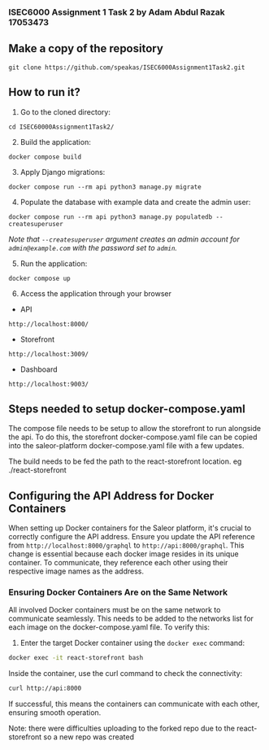 ### ISEC6000 Assignment 1 Task 2 by Adam Abdul Razak 17053473

## Make a copy of the repository
```
git clone https://github.com/speakas/ISEC6000Assignment1Task2.git
```

## How to run it?

1. Go to the cloned directory:
```shell
cd ISEC60000Assignment1Task2/
```
2. Build the application:
```shell
docker compose build
```
3. Apply Django migrations:
```shell
docker compose run --rm api python3 manage.py migrate
```
4. Populate the database with example data and create the admin user:
```shell
docker compose run --rm api python3 manage.py populatedb --createsuperuser
```
*Note that `--createsuperuser` argument creates an admin account for `admin@example.com` with the password set to `admin`.*

5. Run the application:
```shell
docker compose up
```
6. Access the application through your browser

- API
```shell
http://localhost:8000/
```
- Storefront
```shell
http://localhost:3009/
```
- Dashboard
```shell
http://localhost:9003/
```


## Steps needed to setup docker-compose.yaml
The compose file needs to be setup to allow the storefront to run alongside the api. To do this, the storefront docker-compose.yaml file can be copied into the saleor-platform docker-compose.yaml file with a few updates.

The build needs to be fed the path to the react-storefront location. eg ./react-storefront

## Configuring the API Address for Docker Containers

When setting up Docker containers for the Saleor platform, it's crucial to correctly configure the API address. Ensure you update the API reference from `http://localhost:8000/graphql` to `http://api:8000/graphql`. This change is essential because each docker image resides in its unique container. To communicate, they reference each other using their respective image names as the address.

### Ensuring Docker Containers Are on the Same Network

All involved Docker containers must be on the same network to communicate seamlessly. This needs to be added to the networks list for each image on the docker-compose.yaml file. To verify this:

1. Enter the target Docker container using the `docker exec` command:
```bash
docker exec -it react-storefront bash
```
Inside the container, use the curl command to check the connectivity:

```bash
curl http://api:8000
```
If successful, this means the containers can communicate with each other, ensuring smooth operation.


Note: there were difficulties uploading to the forked repo due to the react-storefront so a new repo was created
